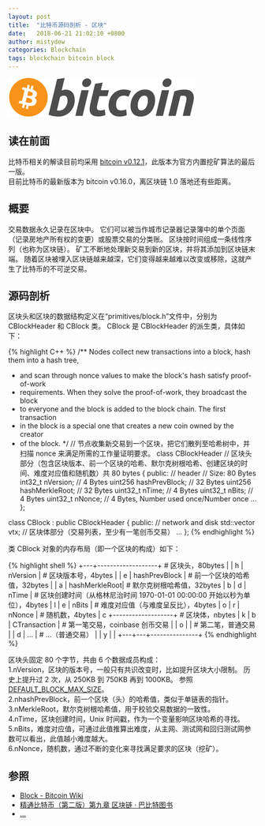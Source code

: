 ```yaml
---
layout: post
title:  "比特币源码剖析 - 区块"
date:   2018-06-21 21:02:10 +0800
author: mistydew
categories: Blockchain
tags: blockchain bitcoin block
---
```

![bitcoin](/images/20180504/bitcoin.svg)

## 读在前面
比特币相关的解读目前均采用 [bitcoin v0.12.1](https://github.com/bitcoin/bitcoin/tree/v0.12.1)，此版本为官方内置挖矿算法的最后一版。<br>
目前比特币的最新版本为 bitcoin v0.16.0，离区块链 1.0 落地还有些距离。

## 概要

交易数据永久记录在区块中。
它们可以被当作城市记录器记录簿中的单个页面（记录房地产所有权的变更）或股票交易的分类账。
区块按时间组成一条线性序列（也称为区块链）。
矿工不断地处理新交易到新的区块，并将其添加到区块链末端。
随着区块被埋入区块链越来越深，它们变得越来越难以改变或移除，这就产生了比特币的不可逆交易。

## 源码剖析

区块头和区块的数据结构定义在“primitives/block.h”文件中，分别为 CBlockHeader 和 CBlock 类。
CBlock 是 CBlockHeader 的派生类，具体如下：

{% highlight C++ %}
/** Nodes collect new transactions into a block, hash them into a hash tree,
 * and scan through nonce values to make the block's hash satisfy proof-of-work
 * requirements.  When they solve the proof-of-work, they broadcast the block
 * to everyone and the block is added to the block chain.  The first transaction
 * in the block is a special one that creates a new coin owned by the creator
 * of the block.
 */ // 节点收集新交易到一个区块，把它们散列至哈希树中，并扫描 nonce 来满足所需的工作量证明要求。
class CBlockHeader // 区块头部分（包含区块版本、前一个区块的哈希、默尔克树根哈希、创建区块的时间、难度对应值和随机数）共 80 bytes
{
public:
    // header // Size: 80 Bytes
    int32_t nVersion; // 4 Bytes
    uint256 hashPrevBlock; // 32 Bytes
    uint256 hashMerkleRoot; // 32 Bytes
    uint32_t nTime; // 4 Bytes
    uint32_t nBits; // 4 Bytes
    uint32_t nNonce; // 4 Bytes, Number used once/Number once
    ...
};

class CBlock : public CBlockHeader
{
public:
    // network and disk
    std::vector<CTransaction> vtx; // 区块体部分（交易列表，至少有一笔创币交易）
    ...
};
{% endhighlight %}

类 CBlock 对象的内存布局（即一个区块的构成）如下：

{% highlight shell %}
+---+-------------------+ # 区块头，80bytes
|   | h | nVersion      |  # 区块版本号，4bytes
|   | e | hashPrevBlock |  # 前一个区块的哈希值，32bytes
|   | a | hashMerkleRoot|  # 默尔克树根哈希值，32bytes
| b | d | nTime         |  # 区块创建时间（从格林尼治时间 1970-01-01 00:00:00 开始以秒为单位），4bytes
| l | e | nBits         |  # 难度对应值（与难度呈反比），4bytes
| o | r | nNonce        |  # 随机数，4bytes
| c +-------------------+ # 区块体，nbytes
| k | b | CTransaction  |  # 第一笔交易，coinbase 创币交易
|   | o |               |  # 第二笔，普通交易
|   | d | ...           |  # ...（普通交易）
|   | y |               |
+---+---+---------------+
{% endhighlight %}

区块头固定 80 个字节，共由 6 个数据成员构成：<br>
1.nVersion，区块的版本号，一般只有共识改变时，比如提升区块大小限制。
历史上提升过 2 次，从 250KB 到 750KB 再到 1000KB。
参照 [DEFAULT_BLOCK_MAX_SIZE](https://github.com/bitcoin/bitcoin/search?q=DEFAULT_BLOCK_MAX_SIZE&type=Issues)。<br>
2.nhashPrevBlock，前一个区块（头）的哈希值，类似于单链表的指针。<br>
3.nMerkleRoot，默尔克树根哈希值，用于校验交易数据的一致性。<br>
4.nTime，区块创建时间，Unix 时间戳，作为一个变量影响区块哈希的寻找。<br>
5.nBits，难度对应值，可通过此值推算出难度，从主网、测试网和回归测试网参数可以看出，此值越小难度越大。<br>
6.nNonce，随机数，通过不断的变化来寻找满足要求的区块（挖矿）。

## 参照

* [Block - Bitcoin Wiki](https://en.bitcoin.it/wiki/Block)
* [精通比特币（第二版）第九章 区块链 · 巴比特图书](http://book.8btc.com/books/6/masterbitcoin2cn/_book/ch09.html)
* [...](https://github.com/mistydew/blockchain)

